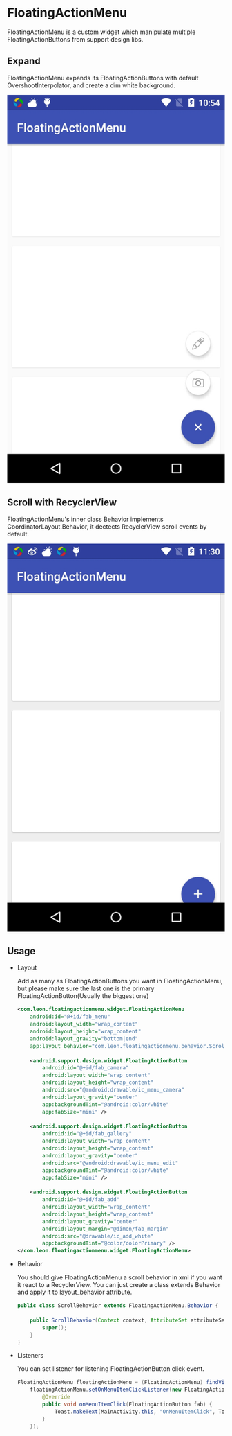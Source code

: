 # FloatingActionMenu
FloatingActionMenu is a custom widget which manipulate multiple FloatingActionButtons from support design libs.

## Expand ##
FloatingActionMenu expands its FloatingActionButtons with default OvershootInterpolator, and create a dim white background.

![](img/expand.jpg)

## Scroll with RecyclerView ##
FloatingActionMenu's inner class Behavior implements CoordinatorLayout.Behavior<FloatingActionMenu>, it dectects RecyclerView scroll events by default. 

![](img/scroll.jpg)

## Usage ##
* Layout

	Add as many as FloatingActionButtons you want in FloatingActionMenu, but please make sure the last one is the primary FloatingActionButton(Usually the biggest one)

	```xml
	<com.leon.floatingactionmenu.widget.FloatingActionMenu
        android:id="@+id/fab_menu"
        android:layout_width="wrap_content"
        android:layout_height="wrap_content"
        android:layout_gravity="bottom|end"
        app:layout_behavior="com.leon.floatingactionmenu.behavior.ScrollBehavior">

        <android.support.design.widget.FloatingActionButton
            android:id="@+id/fab_camera"
            android:layout_width="wrap_content"
            android:layout_height="wrap_content"
            android:src="@android:drawable/ic_menu_camera"
            android:layout_gravity="center"
            app:backgroundTint="@android:color/white"
            app:fabSize="mini" />

        <android.support.design.widget.FloatingActionButton
            android:id="@+id/fab_gallery"
            android:layout_width="wrap_content"
            android:layout_height="wrap_content"
            android:layout_gravity="center"
            android:src="@android:drawable/ic_menu_edit"
            app:backgroundTint="@android:color/white"
            app:fabSize="mini" />

        <android.support.design.widget.FloatingActionButton
            android:id="@+id/fab_add"
            android:layout_width="wrap_content"
            android:layout_height="wrap_content"
            android:layout_gravity="center"
            android:layout_margin="@dimen/fab_margin"
            android:src="@drawable/ic_add_white"
            app:backgroundTint="@color/colorPrimary" />
    </com.leon.floatingactionmenu.widget.FloatingActionMenu>
	```

* Behavior

	You should give FloatingActionMenu a scroll behavior in xml if you want it react to a RecyclerView. You can just create a class extends Behavior and apply it to layout_behavior attribute.

	```java
	public class ScrollBehavior extends FloatingActionMenu.Behavior {

    	public ScrollBehavior(Context context, AttributeSet attributeSet) {
        	super();
   	 	}
	}
	```
* Listeners

	You can set listener for listening FloatingActionButton click event.
	```java
	FloatingActionMenu floatingActionMenu = (FloatingActionMenu) findViewById(R.id.fab_menu);
        floatingActionMenu.setOnMenuItemClickListener(new FloatingActionMenu.OnMenuItemClickListener() {
            @Override
            public void onMenuItemClick(FloatingActionButton fab) {
                Toast.makeText(MainActivity.this, "OnMenuItemClick", Toast.LENGTH_SHORT).show();
            }
        });
  	```